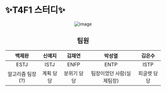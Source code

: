# ✨T4F1 스터디✨
<div align="center">
  <img src="https://github.com/user-attachments/assets/ed3c2a9f-c71e-49c5-b990-735a9d7ec176" alt="image">
  
## 팀원

|  백제완  |  신예지 |  김채연  |  박성열  |  김은수  |
|:---------:|:---------:|:---------:|:---------:|:---------:|
| ESTJ  | ISTJ  | ENFP  |  ENTP | ISTP  |
| 알고리즘 팀장(?)  | 계획 담당  | 분위기 담당  | 팀장이었던 사람(실제팀장) | 피글렛 담당  |

</div>
